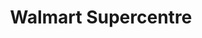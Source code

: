 ---
title: "Walmart Supercentre"
url: /edmonton/walmart-supercentre-calgary-trail-nw/
shop: supermarket
---